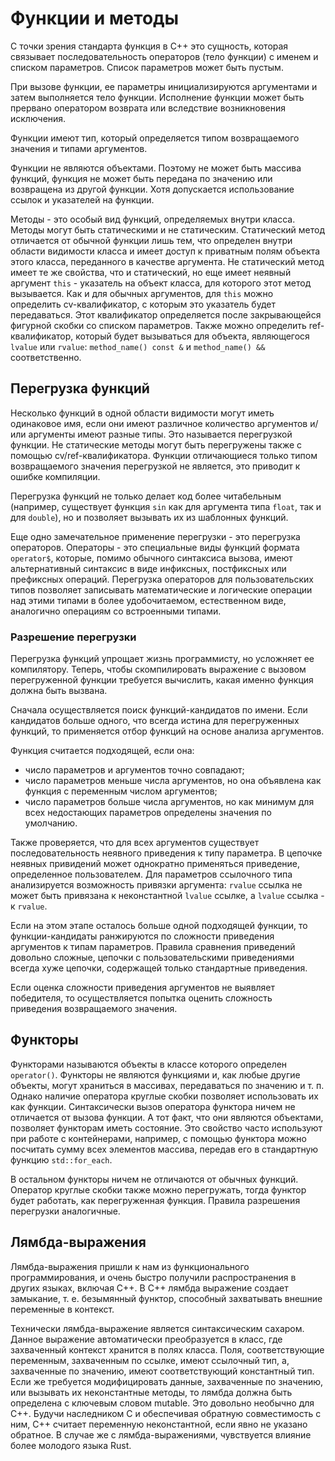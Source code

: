 # Функции и методы

С точки зрения стандарта функция в C++ это сущность, которая связывает последовательность операторов (тело функции) с именем и списком параметров. Список параметров может быть пустым.

При вызове функции, ее параметры инициализируются аргументами и затем выполняется тело функции. Исполнение функции может быть прервано оператором возврата или вследствие возникновения исключения.

Функции имеют тип, который определяется типом возвращаемого значения и типами аргументов.

Функции не являются объектами. Поэтому не может быть массива функций, функция не может быть передана по значению или возвращена из другой функции. Хотя допускается использование ссылок и указателей на функции.

Методы - это особый вид функций, определяемых внутри класса. Методы могут быть статическими и не статическим. Статический метод отличается от обычной функции лишь тем, что определен внутри области видимости класса и имеет доступ к приватным полям объекта этого класса, переданного в качестве аргумента. Не статический метод имеет те же свойства, что и статический, но еще имеет неявный аргумент ```this``` - указатель на объект класса, для которого этот метод вызывается. Как и для обычных аргументов, для ```this``` можно определить cv-квалификатор, с которым это указатель будет передаваться. Этот квалификатор определяется после закрывающейся фигурной скобки со списком параметров. Также можно определить ref-квалификатор, который будет вызываться для объекта, являющегося ```lvalue``` или ```rvalue```: ```method_name() const &``` и ```method_name() &&``` соответственно.

## Перегрузка функций

Несколько функций в одной области видимости могут иметь одинаковое имя, если они имеют различное количество аргументов и/или аргументы имеют разные типы. Это называется перегрузкой функции. Не статические методы могут быть перегружены также с помощью cv/ref-квалификатора. Функции отличающиеся только типом возвращаемого значения перегрузкой не является, это приводит к ошибке компиляции.

Перегрузка функций не только делает код более читабельным (например, существует функция ```sin``` как для аргумента типа ```float```, так и для ```double```), но и позволяет вызывать их из шаблонных функций.

Еще одно замечательное применение перегрузки - это перегрузка операторов. Операторы - это специальные виды функций формата ```operator$```, которые, помимо обычного синтаксиса вызова, имеют альтернативный синтаксис в виде инфиксных, постфиксных или префиксных операций. Перегрузка операторов для пользовательских типов позволяет записывать математические и логические операции над этими типами в более удобочитаемом, естественном виде, аналогично операциям со встроенными типами.

### Разрешение перегрузки

Перегрузка функций упрощает жизнь программисту, но усложняет ее компилятору. Теперь, чтобы скомпилировать выражение с вызовом перегруженной функции требуется вычислить, какая именно функция должна быть вызвана.

Сначала осуществляется поиск функций-кандидатов по имени. Если кандидатов больше одного, что всегда истина для перегруженных функций, то применяется отбор функций на основе анализа аргументов.

Функция считается подходящей, если она:
* число параметров и аргументов точно совпадают;
* число параметров меньше числа аргументов, но она объявлена как функция с переменным числом аргументов;
* число параметров больше числа аргументов, но как минимум для всех недостающих параметров определены значения по умолчанию.

Также проверяется, что для всех аргументов существует последовательность неявного приведения к типу параметра. В цепочке неявных привидений может однократно применяться приведение, определенное пользователем. Для параметров ссылочного типа анализируется возможность привязки аргумента: ```rvalue``` ссылка не может быть привязана к неконстантной ```lvalue``` ссылке, а ```lvalue``` ссылка - к ```rvalue```.

Если на этом этапе осталось больше одной подходящей функции, то функции-кандидаты ранжируются по сложности приведения аргументов к типам параметров. Правила сравнения приведений довольно сложные, цепочки с пользовательскими приведениями всегда хуже цепочки, содержащей только стандартные приведения.

Если оценка сложности приведения аргументов не выявляет победителя, то осуществляется попытка оценить сложность приведения возвращаемого значения.

## Функторы

Функторами называются объекты в классе которого определен ```operator()```. Функторы не являются функциями и, как любые другие объекты, могут храниться в массивах, передаваться по значению и т. п. Однако наличие оператора круглые скобки позволяет использовать их как функции. Синтаксически вызов оператора функтора ничем не отличается от вызова функции. А тот факт, что они являются объектами, позволяет функторам иметь состояние. Это свойство часто используют при работе с контейнерами, например, с помощью функтора можно посчитать сумму всех элементов массива, передав его в стандартную функцию ```std::for_each```.

В остальном функторы ничем не отличаются от обычных функций. Оператор круглые скобки также можно перегружать, тогда функтор будет работать, как перегруженная функция. Правила разрешения перегрузки аналогичные.

## Лямбда-выражения

Лямбда-выражения пришли к нам из функционального программирования, и очень быстро получили распространения в других языках, включая С++. В C++ лямбда выражение создает замыкание, т. е. безымянный функтор, способный захватывать внешние переменные в контекст.

Технически лямбда-выражение является синтаксическим сахаром. Данное выражение автоматически преобразуется в класс, где захваченный контекст хранится в полях класса. Поля, соответствующие переменным, захваченным по ссылке, имеют ссылочный тип, а, захваченные по значению, имеют соответствующий константный тип. Если же требуется модифицировать данные, захваченные по значению, или вызывать их неконстантные методы, то лямбда должна быть определена с ключевым словом mutable. Это довольно необычно для C++. Будучи наследником C и обеспечивая обратную совместимость с ним, C++ считает переменную неконстантной, если явно не указано обратное. В случае же с лямбда-выражениями, чувствуется влияние более молодого языка Rust.
